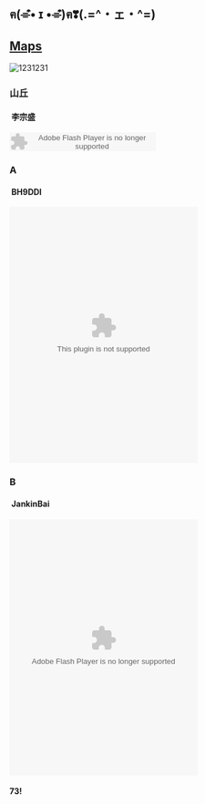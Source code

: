 ## ฅ(⌯͒• ɪ •⌯͒)ฅ❣(.=^・ェ・^=)

## [Maps](http://jankinbai.icoc.in)
<img src="http://img.hb.aicdn.com/92d200c93e1d2a3999ada769ac897be00745ec442273d-RH0Gr9_fw658" alt="1231231">

### 山丘
####  **李宗盛**

<embed src="http://www.xiami.com/widget/232376656_1772001102/singlePlayer.swf" type="application/x-shockwave-flash" width="257" height="33" wmode="transparent">

### A
####  **BH9DDI**

<embed src="//music.163.com/style/swf/widget.swf?sid=819268134&type=0&auto=1&width=310&height=430" width="330" height="450"  allowNetworking="all">

### B
####  **JankinBai**


<embed src="http://www.xiami.com/widget/232376656_275677117_330_450_e29833_60362a_0/collectPlayer.swf" type="application/x-shockwave-flash" width="330" height="450" wmode="opaque">

#### 73!

